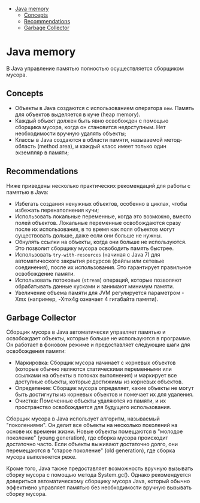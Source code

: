 <!-- TOC -->
* [Java memory](#java-memory)
  * [Concepts](#concepts)
  * [Recommendations](#recommendations)
  * [Garbage Collector](#garbage-collector)
<!-- TOC -->

# Java memory

В Java управление памятью полностью осуществляется сборщиком мусора.

## Concepts

- Объекты в Java создаются с использованием оператора `new`. Память для объектов выделяется в куче (heap memory).
- Каждый объект должен быть явно освобожден с помощью сборщика мусора, когда он становится недоступным. Нет
  необходимости вручную удалять объекты;
- Классы в Java создаются в области памяти, называемой метод-область (method area), и каждый класс имеет только один
  экземпляр в памяти;

## Recommendations

Ниже приведены несколько практических рекомендаций для работы с памятью в Java:

- Избегать создания ненужных объектов, особенно в циклах, чтобы избежать перенаполнения кучи;
- Использовать локальные переменные, когда это возможно, вместо полей объектов. Локальные переменные освобождаются сразу
  после их использования, в то время как поля объектов могут существовать дольше, даже если они больше не нужны.
- Обнулять ссылки на объекты, когда они больше не используются. Это позволит сборщику мусора освободить память быстрее.
- Использовать `try-with-resources` (начиная с Java 7) для автоматического закрытия ресурсов (файлы или сетевые
  соединения), после их использования. Это гарантирует правильное освобождение памяти.
- Использовать потоковые (`stream`) операций, которые позволяют обрабатывать данные кусками и занимают минимум памяти.
- Увеличение объема памяти для JVM регулируется параметром -Xmx (например, -Xmx4g означает 4 гигабайта памяти).

## Garbage Collector

Сборщик мусора в Java автоматически управляет памятью и освобождает объекты, которые больше не используются в программе.
Он работает в фоновом режиме и предоставляет следующие шаги для освобождения памяти:

- Маркировка: Сборщик мусора начинает с корневых объектов (которые обычно являются статическими переменными или ссылками
  на объекты в потоках выполнения) и маркирует все доступные объекты, которые достижимы из корневых объектов.
- Определение: Сборщик мусора определяет, какие объекты не могут быть достигнуты из корневых объектов и помечает их для
  удаления.
- Очистка: Помеченные объекты удаляются из памяти, и их пространство освобождается для будущего использования.

Сборщик мусора в Java использует алгоритм, называемый "поколениями". Он делит все объекты на несколько поколений на
основе их времени жизни. Новые объекты помещаются в "молодое поколение" (young generation), где сборка мусора происходит
достаточно часто. Если объекты выживают достаточно долго, они перемещаются в "старое поколение" (old generation), где
сборка мусора выполняется реже.

Кроме того, Java также предоставляет возможность вручную вызывать сборку мусора с помощью метода System.gc(). Однако
рекомендуется довериться автоматическому сборщику мусора Java, который обычно эффективно управляет памятью без
необходимости вручную вызывать сборку мусора.
